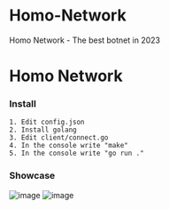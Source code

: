 # Homo-Network
Homo Network - The best botnet in 2023

# Homo Network

### Install
```
1. Edit config.json
2. Install golang
3. Edit client/connect.go
4. In the console write "make"
5. In the console write "go run ."
```

### Showcase

![image](https://user-images.githubusercontent.com/123550911/226166600-51dfebd1-adfe-4744-ae21-74f67d92adb5.png)
![image](https://user-images.githubusercontent.com/123550911/226166625-5abd7836-fe17-4253-a19a-0ed1613f8de2.png)
